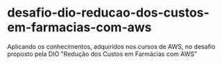 # desafio-dio-reducao-dos-custos-em-farmacias-com-aws
Aplicando os conhecimentos, adquiridos nos cursos de AWS, no desafio proposto pela DIO "Redução dos Custos em Farmácias com AWS"

